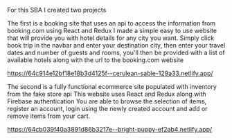 For this SBA I created two projects

The first is a booking site that uses an api to access the information from booking.com using React and Redux
I made a simple easy to use website that will provide you with hotel details for any city you want.
Simply click book trip in the navbar and enter your destination city, then enter your travel dates and number of guests and rooms, you'll then be provided with a list of available hotels along with the url to the booking.com website

https://64c914e12bf18e18b3d4125f--cerulean-sable-129a33.netlify.app/

The second is a fully functional ecommerce site populated with inventory from the fake store api
This website uses React and Redux along with Firebase authentication
You are able to browse the selection of items, register an account, login using the newly created account and add or remove items from your cart.

https://64cb039f40a3891d86b3217e--bright-puppy-ef2ab4.netlify.app/


